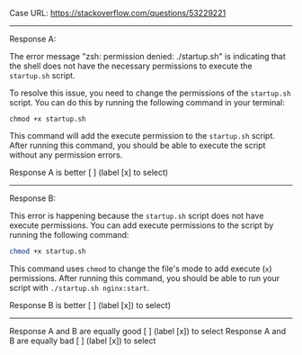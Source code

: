 Case URL: https://stackoverflow.com/questions/53229221

------
Response A:


The error message "zsh: permission denied: ./startup.sh" is indicating that the shell does not have the necessary permissions to execute the `startup.sh` script.

To resolve this issue, you need to change the permissions of the `startup.sh` script. You can do this by running the following command in your terminal:

```
chmod +x startup.sh
```

This command will add the execute permission to the `startup.sh` script. After running this command, you should be able to execute the script without any permission errors.

Response A is better [ ] (label [x] to select)

-------
Response B:

This error is happening because the `startup.sh` script does not have execute permissions. You can add execute permissions to the script by running the following command:

```bash
chmod +x startup.sh
```

This command uses `chmod` to change the file's mode to add execute (`x`) permissions. After running this command, you should be able to run your script with `./startup.sh nginx:start`.

Response B is better [ ] (label [x]) to select)

-------

Response A and B are equally good [ ] (label [x]) to select
Response A and B are equally bad [ ] (label [x]) to select
